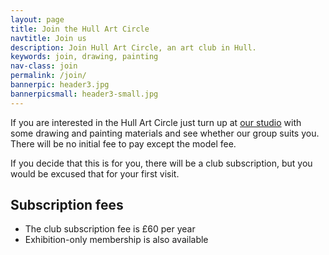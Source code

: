 ```yaml
---
layout: page
title: Join the Hull Art Circle
navtitle: Join us
description: Join Hull Art Circle, an art club in Hull.
keywords: join, drawing, painting
nav-class: join
permalink: /join/
bannerpic: header3.jpg
bannerpicsmall: header3-small.jpg
---
```


If you are interested in the Hull Art Circle just turn up at [our studio](/contact#map/ 'Map of Hull Art Circle Studio') with some drawing and painting materials and see whether our group suits you. There will be no initial fee to pay except the model fee.

If you decide that this is for you, there will be a club subscription, but you would be excused that for your first visit.

## Subscription fees

* The club subscription fee is £60 per year
* Exhibition-only membership is also available


